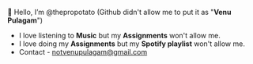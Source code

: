 👋 Hello, I’m @thepropotato (Github didn't allow me to put it as "**Venu Pulagam**")
- I love listening to **Music** but my **Assignments** won't allow me.
- I love doing my **Assignments** but my **Spotify playlist** won't allow me.
- Contact - notvenupulagam@gmail.com

<!---
thepropotato/thepropotato is a ✨ special ✨ repository because its `README.md` (this file) appears on your GitHub profile.
You can click the Preview link to take a look at your changes.
--->
